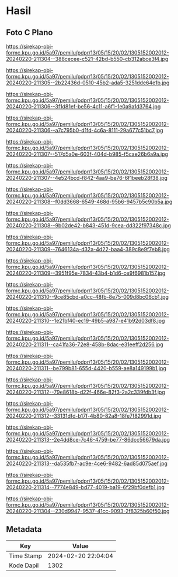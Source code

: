 # Hasil

## Foto C Plano

https://sirekap-obj-formc.kpu.go.id/5a97/pemilu/pdpr/13/05/15/20/02/1305152002012-20240220-211304--388cecee-c521-42bd-b550-cb312abce3f4.jpg

https://sirekap-obj-formc.kpu.go.id/5a97/pemilu/pdpr/13/05/15/20/02/1305152002012-20240220-211305--2b22436d-0510-45b2-ada5-3251dde64e1b.jpg

https://sirekap-obj-formc.kpu.go.id/5a97/pemilu/pdpr/13/05/15/20/02/1305152002012-20240220-211306--3f1d81ef-be56-4c11-a6f1-1e0a9a1d3764.jpg

https://sirekap-obj-formc.kpu.go.id/5a97/pemilu/pdpr/13/05/15/20/02/1305152002012-20240220-211306--a7c795b0-d1fd-4c6a-8111-29a677c51bc7.jpg

https://sirekap-obj-formc.kpu.go.id/5a97/pemilu/pdpr/13/05/15/20/02/1305152002012-20240220-211307--517d5a0e-603f-404d-b985-f5cae26b6a9a.jpg

https://sirekap-obj-formc.kpu.go.id/5a97/pemilu/pdpr/13/05/15/20/02/1305152002012-20240220-211307--4e524bcd-f842-4aa9-be76-6f1beeb28f38.jpg

https://sirekap-obj-formc.kpu.go.id/5a97/pemilu/pdpr/13/05/15/20/02/1305152002012-20240220-211308--f0dd3668-6549-468d-95b6-9457b5c90b5a.jpg

https://sirekap-obj-formc.kpu.go.id/5a97/pemilu/pdpr/13/05/15/20/02/1305152002012-20240220-211308--9b02de42-b843-451d-9cea-dd322f97348c.jpg

https://sirekap-obj-formc.kpu.go.id/5a97/pemilu/pdpr/13/05/15/20/02/1305152002012-20240220-211309--7646134a-d32a-4d22-baa4-389c8e9f7eb8.jpg

https://sirekap-obj-formc.kpu.go.id/5a97/pemilu/pdpr/13/05/15/20/02/1305152002012-20240220-211309--3951f95e-7834-43b4-b1d6-ce9f6981b157.jpg

https://sirekap-obj-formc.kpu.go.id/5a97/pemilu/pdpr/13/05/15/20/02/1305152002012-20240220-211310--9ce85cbd-a0cc-48fb-8e75-009d8bc06cb1.jpg

https://sirekap-obj-formc.kpu.go.id/5a97/pemilu/pdpr/13/05/15/20/02/1305152002012-20240220-211310--1e21bf40-ec19-49b5-a987-e41b92d03df8.jpg

https://sirekap-obj-formc.kpu.go.id/5a97/pemilu/pdpr/13/05/15/20/02/1305152002012-20240220-211311--ca41fa36-72e8-458b-8dac-e31eeff2d256.jpg

https://sirekap-obj-formc.kpu.go.id/5a97/pemilu/pdpr/13/05/15/20/02/1305152002012-20240220-211311--be799b81-655d-4420-b559-ae8a149199b1.jpg

https://sirekap-obj-formc.kpu.go.id/5a97/pemilu/pdpr/13/05/15/20/02/1305152002012-20240220-211312--79e8618b-d22f-466e-82f3-2a2c339fdb3f.jpg

https://sirekap-obj-formc.kpu.go.id/5a97/pemilu/pdpr/13/05/15/20/02/1305152002012-20240220-211312--33131dfd-b17f-4b80-82a8-18fe7f82991d.jpg

https://sirekap-obj-formc.kpu.go.id/5a97/pemilu/pdpr/13/05/15/20/02/1305152002012-20240220-211313--2e4dd8ce-7c46-4759-be77-86dcc56679da.jpg

https://sirekap-obj-formc.kpu.go.id/5a97/pemilu/pdpr/13/05/15/20/02/1305152002012-20240220-211313--da535fb7-ac9e-4ce6-9482-6ad85d075aef.jpg

https://sirekap-obj-formc.kpu.go.id/5a97/pemilu/pdpr/13/05/15/20/02/1305152002012-20240220-211314--7774e849-bd77-4019-ba19-6f29bf0defb1.jpg

https://sirekap-obj-formc.kpu.go.id/5a97/pemilu/pdpr/13/05/15/20/02/1305152002012-20240220-211304--230d9947-9537-41cc-9093-2f8325b60f50.jpg


## Metadata

| Key        | Value               |
| ---------- | ------------------- |
| Time Stamp | 2024-02-20 22:04:04 |
| Kode Dapil | 1302                |



